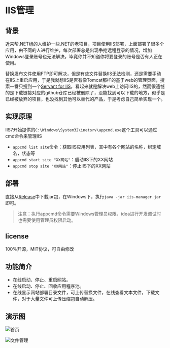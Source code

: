 # IIS管理

## 背景

近来帮.NET组的人维护一些.NET的老项目，项目使用IIS部署，上面部署了很多个应用，由不同的人进行维护，每次部署总是出现争抢远程登录的情况，增加Windows登录账号也无法解决，毕竟你并不知道你将要登录的账号是否有人正在使用。

替换发布文件使用FTP即可解决，但是有些文件替换IIS无法检测，还是需要手动在IIS上重启应用，于是我就想IIS是否有像Tomcat那样的基于web的管理页面，搜索一番只搜到一个[Servant for IIS](https://www.iis.net/downloads/community/2013/05/servant-for-iis)，看起来就是解决web上访问IIS的，然而很遗憾的是下载链接对应的github仓库已经被删除了，没能找到可以下载的地方，似乎是已经被放弃的项目，也没找到其他可以替代的产品，于是考虑自己简单实现一个。

## 实现原理

IIS7开始提供的`C:\Windows\System32\inetsrv\appcmd.exe`这个工具可以通过cmd命令来管理IIS

- `appcmd list site`命令：获取IIS应用列表，其中有各个网站的名称，绑定域名，状态等
- `appcmd start site "XX网站"`：启动IIS下的XX网站
- `appcmd stop site "XX网站"`：停止IIS下的XX网站

## 部署

直接从[Release](https://github.com/tuituidan/iis-manager/releases)中下载jar包，在Windows下，执行`java -jar iis-manager.jar`即可。

> 注意：执行appcmd命令需要Windows管理员权限，idea进行开发调试时也需要使用管理员权限启动。

## license

100%开源，MIT协议，可自由修改

## 功能简介

- 在线启动、停止、重启网站。
- 在线启动、停止、回收应用程序池。
- 在线显示网站部署目录文件，可上传替换文件，在线查看文本文件，下载文件，对于大量文件可上传压缩包自动解压。

## 演示图

![首页](https://foruda.gitee.com/images/1709036579665497902/18877fd1_1328008.png)

![文件管理](https://foruda.gitee.com/images/1709036621449869503/7dcf6118_1328008.png)
